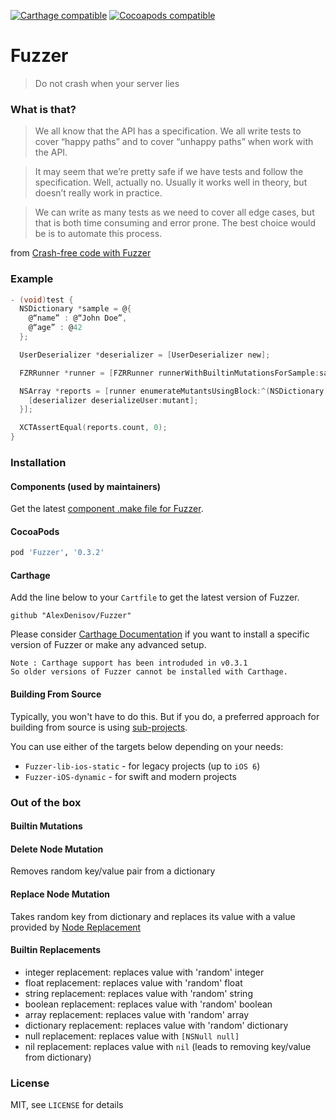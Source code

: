 [![Carthage compatible](https://img.shields.io/badge/Carthage-compatible-4BC51D.svg?style=flat)](https://github.com/Carthage/Carthage)
[![Cocoapods compatible](https://cocoapod-badges.herokuapp.com/v/Fuzzer/badge.png)](https://cocoapods.org/?q=fuzzer)

# Fuzzer

> Do not crash when your server lies

### What is that?

> We all know that the API has a specification. We all write tests to cover “happy paths” and to cover “unhappy paths” when work with the API.

> It may seem that we’re pretty safe if we have tests and follow the specification. Well, actually no. Usually it works well in theory, but doesn’t really work in practice.

> We can write as many tests as we need to cover all edge cases, but that is both time consuming and error prone. The best choice would be is to automate this process.

from [Crash-free code with Fuzzer](https://tech.blacklane.com/2016/03/11/crash-free-code-with-fuzzer/)

### Example

```objectivec
- (void)test {
  NSDictionary *sample = @{
    @“name” : @“John Doe”,
    @“age” : @42
  };

  UserDeserializer *deserializer = [UserDeserializer new];

  FZRRunner *runner = [FZRRunner runnerWithBuiltinMutationsForSample:sample];

  NSArray *reports = [runner enumerateMutantsUsingBlock:^(NSDictionary *mutant) {
    [deserializer deserializeUser:mutant];
  }];

  XCTAssertEqual(reports.count, 0);
}
```

### Installation

#### Components (used by maintainers)

Get the latest [component .make file for Fuzzer](https://github.com/AlexDenisov/Components/tree/master/Components.make/Fuzzer).

#### CocoaPods

```ruby
pod 'Fuzzer', '0.3.2'
```

#### Carthage

Add the line below to your `Cartfile` to get the latest version of Fuzzer.

```
github "AlexDenisov/Fuzzer"
```

Please consider [Carthage Documentation](https://github.com/Carthage/Carthage/blob/master/Documentation/Artifacts.md) if you want to install a specific version of Fuzzer or make any advanced setup.

```
Note : Carthage support has been introduded in v0.3.1
So older versions of Fuzzer cannot be installed with Carthage.
```


#### Building From Source

Typically, you won't have to do this. But if you do, a preferred approach for building from source is using [sub-projects](https://www.cocoanetics.com/2011/12/sub-projects-in-xcode/).


You can use either of the targets below depending on your needs:

* `Fuzzer-lib-ios-static` - for legacy projects (up to `iOS 6`)
* `Fuzzer-iOS-dynamic` - for swift and modern projects




### Out of the box

#### Builtin Mutations

#### Delete Node Mutation

Removes random key/value pair from a dictionary

#### Replace Node Mutation

Takes random key from dictionary and replaces its value with a value provided by [Node Replacement](https://github.com/AlexDenisov/Fuzzer#builtin-replacements)

#### Builtin Replacements

  - integer replacement:    replaces value with 'random' integer
  - float replacement:      replaces value with 'random' float
  - string replacement:     replaces value with 'random' string
  - boolean replacement:    replaces value with 'random' boolean
  - array replacement:      replaces value with 'random' array
  - dictionary replacement: replaces value with 'random' dictionary
  - null replacement:       replaces value with `[NSNull null]`
  - nil replacement:        replaces value with `nil` (leads to removing key/value from dictionary)

### License

MIT, see `LICENSE` for details
